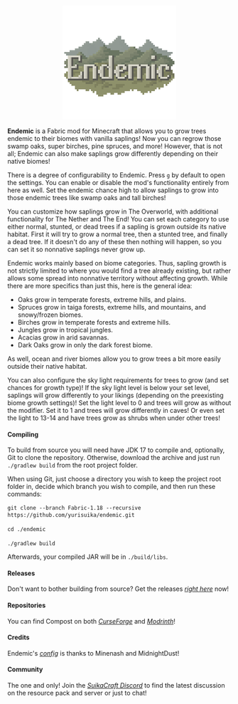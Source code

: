 <p align="center"><img src="https://github.com/yurisuika/Endemic/blob/Fabric-1.18/src/main/resources/assets/endemic/icon.png?raw=true" width="256" height="256"></p>

**Endemic** is a Fabric mod for Minecraft that allows you to grow trees endemic to their biomes with vanilla saplings! Now you can regrow those swamp oaks, super birches, pine spruces, and more! However, that is not all; Endemic can also make saplings grow differently depending on their native biomes!

There is a degree of configurability to Endemic. Press `g` by default to open the settings. You can enable or disable the mod's functionality entirely from here as well. Set the endemic chance high to allow saplings to grow into those endemic trees like swamp oaks and tall birches!

You can customize how saplings grow in The Overworld, with additional functionality for The Nether and The End! You can set each category to use either normal, stunted, or dead trees if a sapling is grown outside its native habitat. First it will try to grow a normal tree, then a stunted tree, and finally a dead tree. If it doesn't do any of these then nothing will happen, so you can set it so nonnative saplings never grow up.

Endemic works mainly based on biome categories. Thus, sapling growth is not strictly limited to where you would find a tree already existing, but rather allows some spread into nonnative territory without affecting growth. While there are more specifics than just this, here is the general idea:
- Oaks grow in temperate forests, extreme hills, and plains.
- Spruces grow in taiga forests, extreme hills, and mountains, and snowy/frozen biomes.
- Birches grow in temperate forests and extreme hills.
- Jungles grow in tropical jungles.
- Acacias grow in arid savannas.
- Dark Oaks grow in only the dark forest biome.

As well, ocean and river biomes allow you to grow trees a bit more easily outside their native habitat.

You can also configure the sky light requirements for trees to grow (and set chances for growth type)! If the sky light level is below your set level, saplings will grow differently to your likings (depending on the preexisting biome growth settings)! Set the light level to 0 and trees will grow as without the modifier. Set it to 1 and trees will grow differently in caves! Or even set the light to 13-14 and have trees grow as shrubs when under other trees!

#### Compiling

To build from source you will need have JDK 17 to compile and, optionally, Git to clone the repository. Otherwise, download the archive and just run `./gradlew build` from the root project folder.

When using Git, just choose a directory you wish to keep the project root folder in, decide which branch you wish to compile, and then run these commands:

```shell script
git clone --branch Fabric-1.18 --recursive https://github.com/yurisuika/endemic.git

cd ./endemic

./gradlew build
```

Afterwards, your compiled JAR will be in `./build/libs`.

#### Releases

Don't want to bother building from source? Get the releases *[right here](https://github.com/yurisuika/Endemic/releases)* now!

#### Repositories

You can find Compost on both *[CurseForge](https://www.curseforge.com/minecraft/mc-mods/endemic)* and *[Modrinth](https://modrinth.com/mod/endemic)*!

#### Credits

Endemic's *[config](https://github.com/TeamMidnightDust/MidnightLib)* is thanks to Minenash and MidnightDust!

#### Community

The one and only! Join the *[SuikaCraft Discord](https://discord.gg/0zdNEkQle7Qg9C1H)* to find the latest discussion on the resource pack and server or just to chat!
